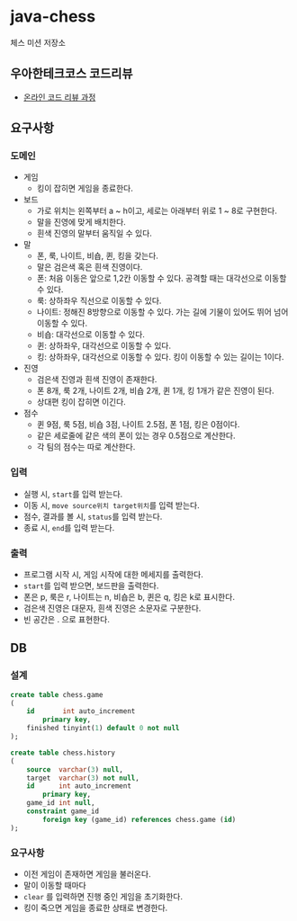 # java-chess

체스 미션 저장소

## 우아한테크코스 코드리뷰

- [온라인 코드 리뷰 과정](https://github.com/woowacourse/woowacourse-docs/blob/master/maincourse/README.md)

## 요구사항

### 도메인

- 게임
    - 킹이 잡히면 게임을 종료한다.
- 보드
    - 가로 위치는 왼쪽부터 a ~ h이고, 세로는 아래부터 위로 1 ~ 8로 구현한다.
    - 말을 진영에 맞게 배치한다.
    - 흰색 진영의 말부터 움직일 수 있다.
- 말
    - 폰, 룩, 나이트, 비숍, 퀸, 킹을 갖는다.
    - 말은 검은색 혹은 흰색 진영이다.
    - 폰: 처음 이동은 앞으로 1,2칸 이동할 수 있다. 공격할 때는 대각선으로 이동할 수 있다.
    - 룩: 상하좌우 직선으로 이동할 수 있다.
    - 나이트: 정해진 8방향으로 이동할 수 있다. 가는 길에 기물이 있어도 뛰어 넘어 이동할 수 있다.
    - 비숍: 대각선으로 이동할 수 있다.
    - 퀸: 상하좌우, 대각선으로 이동할 수 있다.
    - 킹: 상하좌우, 대각선으로 이동할 수 있다. 킹이 이동할 수 있는 길이는 1이다.
- 진영
    - 검은색 진영과 흰색 진영이 존재한다.
    - 폰 8개, 룩 2개, 나이트 2개, 비숍 2개, 퀸 1개, 킹 1개가 같은 진영이 된다.
    - 상대편 킹이 잡히면 이긴다.
- 점수
    - 퀸 9점, 룩 5점, 비숍 3점, 나이트 2.5점, 폰 1점, 킹은 0점이다.
    - 같은 세로줄에 같은 색의 폰이 있는 경우 0.5점으로 계산한다.
    - 각 팀의 점수는 따로 계산한다.

### 입력

- 실행 시, `start`를 입력 받는다.
- 이동 시, `move source위치 target위치`를 입력 받는다.
- 점수, 결과를 볼 시, `status`를 입력 받는다.
- 종료 시, `end`를 입력 받는다.

### 출력

- 프로그램 시작 시, 게임 시작에 대한 메세지를 출력한다.
- `start`를 입력 받으면, 보드판을 출력한다.
- 폰은 p, 룩은 r, 나이트는 n, 비숍은 b, 퀸은 q, 킹은 k로 표시한다.
- 검은색 진영은 대문자, 흰색 진영은 소문자로 구분한다.
- 빈 공간은 . 으로 표현한다.

## DB

### 설계

```sql
create table chess.game
(
    id       int auto_increment
        primary key,
    finished tinyint(1) default 0 not null
);
```

```sql
create table chess.history
(
    source  varchar(3) null,
    target  varchar(3) not null,
    id      int auto_increment
        primary key,
    game_id int null,
    constraint game_id
        foreign key (game_id) references chess.game (id)
);
```

### 요구사항

- 이전 게임이 존재하면 게임을 불러온다.
- 말이 이동할 때마다
- `clear` 를 입력하면 진행 중인 게임을 초기화한다.
- 킹이 죽으면 게임을 종료한 상태로 변경한다. 

